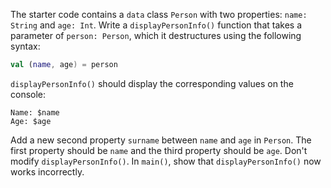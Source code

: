 

The starter code contains a `data` class `Person` with two properties: `name:
String` and `age: Int`. Write a `displayPersonInfo()` function that takes a
parameter of `person: Person`, which it destructures using the following syntax:

```kotlin
val (name, age) = person
```

`displayPersonInfo()` should display the corresponding values on the console:

```text
Name: $name
Age: $age
```

Add a new second property `surname` between `name` and `age` in `Person`. The
first property should be `name` and the third property should be `age`. Don't
modify `displayPersonInfo()`. In `main()`, show that `displayPersonInfo()` now
works incorrectly.

